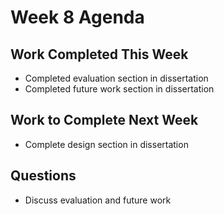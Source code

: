 # Week 8 Agenda

## Work Completed This Week 
* Completed evaluation section in dissertation
* Completed future work section in dissertation

## Work to Complete Next Week
* Complete design section in dissertation

## Questions
* Discuss evaluation and future work
